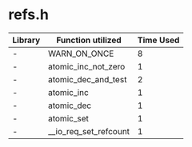 # refs.h

| Library | Function utilized | Time Used |
| - | - | - |
| - | WARN_ON_ONCE | 8 |
| - | atomic_inc_not_zero | 1 |
| - | atomic_dec_and_test | 2 |
| - | atomic_inc | 1 |
| - | atomic_dec | 1 |
| - | atomic_set | 1 |
| - | __io_req_set_refcount | 1 |

